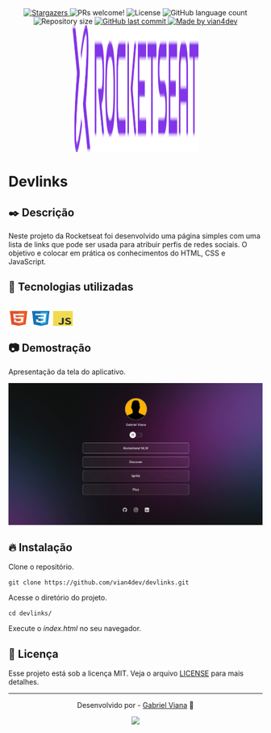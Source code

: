 <div align="center">
  <a href="https://github.com/vian4dev/devlinks/stargazers">
    <img alt="Stargazers" src="https://img.shields.io/github/stars/vian4dev/devlinks?style=social">
  </a>
  
  <img alt="PRs welcome!" src="https://img.shields.io/static/v1?label=PRs&message=welcome&color=7159c1&labelColor=000000" />
  <img alt="License" src="https://img.shields.io/static/v1?label=license&message=MIT&color=7159c1&labelColor=000000">
  <img alt="GitHub language count" src="https://img.shields.io/github/languages/count/vian4dev/devlinks?color=%2304D361">
  <img alt="Repository size" src="https://img.shields.io/github/repo-size/vian4dev/devlinks">
	
  <a href="https://github.com/vian4dev/devlinks/commits/master">
    <img alt="GitHub last commit" src="https://img.shields.io/github/last-commit/vian4dev/devlinks">
  </a>
  
  <a href="https://www.linkedin.com/in/vianadev/">
    <img alt="Made by vian4dev" src="https://img.shields.io/badge/made%20by-vian4dev-%2304D361">
  </a>
</div>

<div align="center">
  <img src="https://raw.githubusercontent.com/vian4dev/vian4dev/bfae0da7d97ab8f10a008d3fdea6f2e2181fa3ca/.github/rocketseat.svg" width="250" height="250" alt="Rocketseat">
</div>

# Devlinks

## ✒️ Descrição
Neste projeto da Rocketseat foi desenvolvido uma página simples com uma lista de links que pode ser usada para atribuir perfis de redes sociais. O objetivo e colocar em prática os conhecimentos do HTML, CSS e JavaScript.

## 🚀 Tecnologias utilizadas
<div style="display: inline_block"><br>
  <img align="center" alt="img-html" height="30" width="40" src="https://raw.githubusercontent.com/devicons/devicon/master/icons/html5/html5-original.svg">
  
  <img align="center" alt="img-css" height="30" width="40" src="https://raw.githubusercontent.com/devicons/devicon/master/icons/css3/css3-original.svg">

  <img align="center" alt="img-css" height="30" width="40" src="https://raw.githubusercontent.com/devicons/devicon/master/icons/javascript/javascript-original.svg">
</div>

## 📷 Demostração
Apresentação da tela do aplicativo.
<div align="center">
  <img src="./.github/devlinks.gif" alt="devlinks" border="0">
</div>

## 🔥 Instalação
Clone o repositório.
~~~ 
git clone https://github.com/vian4dev/devlinks.git
~~~
Acesse o diretório do projeto.
~~~
cd devlinks/
~~~
Execute o _index.html_ no seu navegador.

## 📝 Licença
Esse projeto está sob a licença MIT. Veja o arquivo [LICENSE](LICENSE) para mais detalhes.

---
<div align="center"> 
 <p>Desenvolvido por - <a href="https://github.com/vian4dev">Gabriel Viana</a> 🤖</p>
 
 <a href="https://www.linkedin.com/in/vianadev" target="_blank"><img src="https://img.shields.io/badge/-LinkedIn-%230077B5?style=for-the-badge&logo=linkedin&logoColor=white" target="_blank"></a> 
</div>
